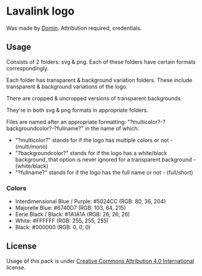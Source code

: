 # Lavalink logo

Was made by [Domin](https://github.com/Domin-MND).
Attribution required, credentials.

## Usage

Consists of 2 folders: svg & png.
Each of these folders have certain formats correspondingly.

Each folder has transparent & background variation folders.
These include transparent & background variations of the logo.

There are cropped & uncropped versions of transparent backgrounds.

They're in both svg & png formats in appropriate folders.

Files are named after an appropriate formatting: "?multicolor?-?backgroundcolor?-?fullname?"
in the name of which:
- "?multicolor?" stands for if the logo has multiple colors or not - (multi/mono)
- "?backgroundcolor?" stands for if the logo has a white/black background, that option is never ignored for a transparent background - (white/black)
- "?fullname?" stands for if the logo has the full name or not - (full/short)

### Colors

- Interdimensional Blue / Purple: #5024CC (RGB: 80, 36, 204)
- Majorelle Blue: #6740D7 (RGB: 103, 64, 215)
- Eerie Black / Black: #1A1A1A (RGB: 26, 26, 26)
- White: #FFFFFF (RGB: 255, 255, 255)
- Black: #000000 (RGB: 0, 0, 0)

## License

Usage of this pack is under [Creative Commons Attribution 4.0 International](https://creativecommons.org/licenses/by/4.0/) license.